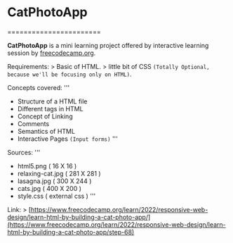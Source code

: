 # CatPhotoApp
=======================

**CatPhotoApp** is a mini learning project offered by interactive learning session by [freecodecamp.org](https://www.freecodecamp.org/learn/).

Requirements: 
	> Basic of HTML.
	> little bit of CSS `(Totally Optional, because we'll be focusing only on HTML)`.

Concepts covered:
'''
- Structure of a HTML file
- Different tags in HTML
- Concept of Linking
- Comments
- Semantics of HTML
- Interactive Pages `(Input forms)`
'''

Sources:
'''
- html5.png ( 16 X 16 )
- relaxing-cat.jpg ( 281 X 281 )
- lasagna.jpg ( 300 X 244 )
- cats.jpg ( 400 X 200 )
- style.css ( external css )
'''

Link:
	> [https://www.freecodecamp.org/learn/2022/responsive-web-design/learn-html-by-building-a-cat-photo-app/](https://www.freecodecamp.org/learn/2022/responsive-web-design/learn-html-by-building-a-cat-photo-app/step-68)

